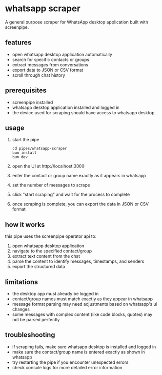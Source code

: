 # whatsapp scraper

A general purpose scraper for WhatsApp desktop application built with screenpipe.

## features

- open whatsapp desktop application automatically
- search for specific contacts or groups
- extract messages from conversations
- export data to JSON or CSV format
- scroll through chat history

## prerequisites

- screenpipe installed
- whatsapp desktop application installed and logged in
- the device used for scraping should have access to whatsapp desktop

## usage

1. start the pipe
   ```
   cd pipes/whatsapp-scraper
   bun install
   bun dev
   ```

2. open the UI at http://localhost:3000

3. enter the contact or group name exactly as it appears in whatsapp

4. set the number of messages to scrape 

5. click "start scraping" and wait for the process to complete

6. once scraping is complete, you can export the data in JSON or CSV format

## how it works

this pipe uses the screenpipe operator api to:

1. open whatsapp desktop application
2. navigate to the specified contact/group
3. extract text content from the chat
4. parse the content to identify messages, timestamps, and senders
5. export the structured data

## limitations

- the desktop app must already be logged in
- contact/group names must match exactly as they appear in whatsapp
- message format parsing may need adjustments based on whatsapp's ui changes
- some messages with complex content (like code blocks, quotes) may not be parsed perfectly

## troubleshooting

- if scraping fails, make sure whatsapp desktop is installed and logged in
- make sure the contact/group name is entered exactly as shown in whatsapp
- try restarting the pipe if you encounter unexpected errors
- check console logs for more detailed error information 